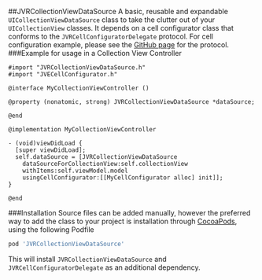 ##JVRCollectionViewDataSource
A basic, reusable and expandable `UICollectionViewDataSource` class to take the clutter out of your `UICollectionView` classes. It depends on a cell configurator class that conforms to the `JVRCellConfiguratorDelegate` protocol. For cell configuration example, please see the [GitHub page](https://github.com/jozsef-vesza/JVRCellConfiguratorDelegate) for the protocol.
###Example for usage in a Collection View Controller
```objc
#import "JVRCollectionViewDataSource.h"
#import "JVECellConfigurator.h"

@interface MyCollectionViewController ()

@property (nonatomic, strong) JVRCollectionViewDataSource *dataSource;

@end

@implementation MyCollectionViewController

- (void)viewDidLoad {
  [super viewDidLoad];
  self.dataSource = [JVRCollectionViewDataSource 
    dataSourceForCollectionView:self.collectionView 
    withItems:self.viewModel.model 
    usingCellConfigurator:[[MyCellConfigurator alloc] init]];
}

@end
```
###Installation
Source files can be added manually, however the preferred way to add the class to your project is installation through [CocoaPods](http://cocoapods.org/), using the following Podfile
```ruby
pod 'JVRCollectionViewDataSource'
```
This will install `JVRCollectionViewDataSource` and `JVRCellConfiguratorDelegate` as an additional dependency.
